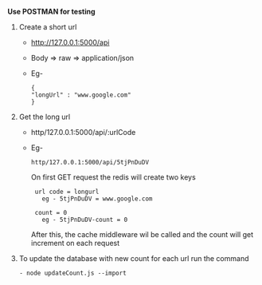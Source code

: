 **Use POSTMAN for testing**

1.  Create a short url

    - http://127.0.0.1:5000/api
    - Body => raw => application/json
    - Eg-

      ```
      {
      "longUrl" : "www.google.com"
      }
      ```

2. Get the long url

   - http/127.0.0.1:5000/api/:urlCode
   - Eg-
    
       ```
       http/127.0.0.1:5000/api/5tjPnDuDV
       ```

      On first GET request the redis will create two keys

          url code = longurl
            eg - 5tjPnDuDV = www.google.com

          count = 0
            eg - 5tjPnDuDV-count = 0

      After this, the cache middleware wil be called and the count will get increment on each request

3. To update the database with new count for each url
   run the command 
   ```
   - node updateCount.js --import
   ```
